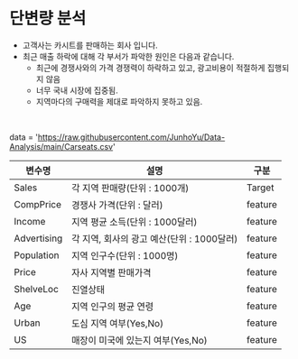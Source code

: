 # 단변량 분석

* 고객사는 카시트를 판매하는 회사 입니다.
* 최근 매출 하락에 대해 각 부서가 파악한 원인은 다음과 같습니다. 
    * 최근에 경쟁사와의 가격 경쟁력이 하락하고 있고, 광고비용이 적절하게 집행되지 않음
    * 너무 국내 시장에 집중됨.
    * 지역마다의 구매력을 제대로 파악하지 못하고 있음.

<br>

data = 'https://raw.githubusercontent.com/JunhoYu/Data-Analysis/main/Carseats.csv'

|	변수명	|	설명	|	구분	|
|	----	|	----	|	----	|
|	Sales 	|	 각 지역 판매량(단위 : 1000개)	|	Target	|
|	CompPrice 	|	 경쟁사 가격(단위 : 달러)	|	feature	|
|	Income 	|	 지역 평균 소득(단위 : 1000달러)	|	feature	|
|	Advertising 	|	 각 지역, 회사의 광고 예산(단위 : 1000달러)	|	feature	|
|	Population 	|	 지역 인구수(단위 : 1000명)	|	feature	|
|	Price 	|	 자사 지역별 판매가격	|	feature	|
|	ShelveLoc 	|	 진열상태	|	feature	|
|	Age 	|	 지역 인구의 평균 연령	|	feature	|
|	Urban 	|	 도심 지역 여부(Yes,No)	|	feature	|
|	US 	|	 매장이 미국에 있는지 여부(Yes,No)	|	feature	|
